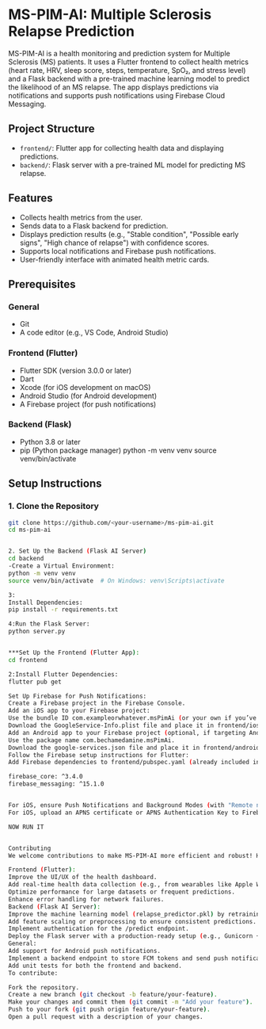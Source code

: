 # MS-PIM-AI: Multiple Sclerosis Relapse Prediction

MS-PIM-AI is a health monitoring and prediction system for Multiple Sclerosis (MS) patients. It uses a Flutter frontend to collect health metrics (heart rate, HRV, sleep score, steps, temperature, SpO₂, and stress level) and a Flask backend with a pre-trained machine learning model to predict the likelihood of an MS relapse. The app displays predictions via notifications and supports push notifications using Firebase Cloud Messaging.

## Project Structure

- `frontend/`: Flutter app for collecting health data and displaying predictions.
- `backend/`: Flask server with a pre-trained ML model for predicting MS relapse.

## Features

- Collects health metrics from the user.
- Sends data to a Flask backend for prediction.
- Displays prediction results (e.g., "Stable condition", "Possible early signs", "High chance of relapse") with confidence scores.
- Supports local notifications and Firebase push notifications.
- User-friendly interface with animated health metric cards.

## Prerequisites

### General
- Git
- A code editor (e.g., VS Code, Android Studio)

### Frontend (Flutter)
- Flutter SDK (version 3.0.0 or later)
- Dart
- Xcode (for iOS development on macOS)
- Android Studio (for Android development)
- A Firebase project (for push notifications)

### Backend (Flask)
- Python 3.8 or later
- pip (Python package manager)
python -m venv venv
source venv/bin/activate

## Setup Instructions

### 1. Clone the Repository
```bash
git clone https://github.com/<your-username>/ms-pim-ai.git
cd ms-pim-ai


2. Set Up the Backend (Flask AI Server)
cd backend
-Create a Virtual Environment:
python -m venv venv
source venv/bin/activate  # On Windows: venv\Scripts\activate

3:
Install Dependencies:
pip install -r requirements.txt

4:Run the Flask Server:
python server.py


***Set Up the Frontend (Flutter App):
cd frontend

2:Install Flutter Dependencies:
flutter pub get

Set Up Firebase for Push Notifications:
Create a Firebase project in the Firebase Console.
Add an iOS app to your Firebase project:
Use the bundle ID com.exampleorwhatever.msPimAi (or your own if you’ve changed it).
Download the GoogleService-Info.plist file and place it in frontend/ios/Runner/.
Add an Android app to your Firebase project (optional, if targeting Android):
Use the package name com.bechamedamine.msPimAi.
Download the google-services.json file and place it in frontend/android/app/.
Follow the Firebase setup instructions for Flutter:
Add Firebase dependencies to frontend/pubspec.yaml (already included in the project):

firebase_core: ^3.4.0
firebase_messaging: ^15.1.0


For iOS, ensure Push Notifications and Background Modes (with "Remote notifications") are enabled in Xcode (frontend/ios/Runner.xcodeproj).
For iOS, upload an APNS certificate or APNS Authentication Key to Firebase (Cloud Messaging > APNs Certificates).

NOW RUN IT


Contributing
We welcome contributions to make MS-PIM-AI more efficient and robust! Here are some areas where you can help:

Frontend (Flutter):
Improve the UI/UX of the health dashboard.
Add real-time health data collection (e.g., from wearables like Apple Watch).
Optimize performance for large datasets or frequent predictions.
Enhance error handling for network failures.
Backend (Flask AI Server):
Improve the machine learning model (relapse_predictor.pkl) by retraining with more data or using a different algorithm.
Add feature scaling or preprocessing to ensure consistent predictions.
Implement authentication for the /predict endpoint.
Deploy the Flask server with a production-ready setup (e.g., Gunicorn + Nginx, HTTPS).
General:
Add support for Android push notifications.
Implement a backend endpoint to store FCM tokens and send push notifications when a high relapse risk is detected.
Add unit tests for both the frontend and backend.
To contribute:

Fork the repository.
Create a new branch (git checkout -b feature/your-feature).
Make your changes and commit them (git commit -m "Add your feature").
Push to your fork (git push origin feature/your-feature).
Open a pull request with a description of your changes.